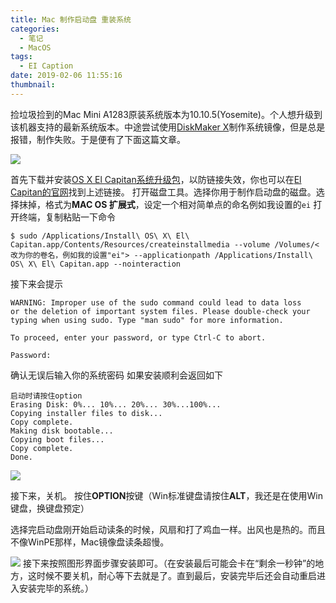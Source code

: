 ```yaml
---
title: Mac 制作启动盘 重装系统
categories:
  - 笔记
  - MacOS
tags:
  - EI Caption
date: 2019-02-06 11:55:16
thumbnail:
---
```


捡垃圾捡到的Mac Mini A1283原装系统版本为10.10.5(Yosemite)。个人想升级到该机器支持的最新系统版本。中途尝试使用[DiskMaker X](https://diskmakerx.com/)制作系统镜像，但是总是报错，制作失败。于是便有了下面这篇文章。

<!--more-->

![](https://ws1.sinaimg.cn/large/007i8nDUgy1fzwmftl37fj30gc09wjsy.jpg)

首先下载并安装[OS X El Capitan系统升级包](https://itunes.apple.com/cn/app/os-x-el-capitan/id1147835434?ls=1&mt=12)，以防链接失效，你也可以在[El Capitan的官网](https://support.apple.com/zh-cn/HT206886)找到上述链接。
打开磁盘工具。选择你用于制作启动盘的磁盘。选择抹掉，格式为**MAC OS 扩展式**，设定一个相对简单点的命名例如我设置的`ei`
打开终端，复制粘贴一下命令

```
$ sudo /Applications/Install\ OS\ X\ El\ Capitan.app/Contents/Resources/createinstallmedia --volume /Volumes/<改为你的卷名，例如我的设置"ei"> --applicationpath /Applications/Install\ OS\ X\ El\ Capitan.app --nointeraction
```

接下来会提示

```
WARNING: Improper use of the sudo command could lead to data loss
or the deletion of important system files. Please double-check your
typing when using sudo. Type "man sudo" for more information.

To proceed, enter your password, or type Ctrl-C to abort.

Password:
```

确认无误后输入你的系统密码
如果安装顺利会返回如下

```
启动时请按住option
Erasing Disk: 0%... 10%... 20%... 30%...100%...
Copying installer files to disk...
Copy complete.
Making disk bootable...
Copying boot files...
Copy complete.
Done.
```
![](https://ws1.sinaimg.cn/large/007i8nDUgy1fzwmqnikbcj30qf0fbjtm.jpg)

接下来，关机。
按住**OPTION**按键（Win标准键盘请按住**ALT**，我还是在使用Win键盘，换键盘预定）

选择完启动盘刚开始启动读条的时候，风扇和打了鸡血一样。出风也是热的。而且不像WinPE那样，Mac镜像盘读条超慢。

![](https://ws1.sinaimg.cn/large/007i8nDUgy1fzwmb98t7bj33402c0hdt.jpg)
接下来按照图形界面步骤安装即可。（在安装最后可能会卡在“剩余一秒钟”的地方，这时候不要关机，耐心等下去就是了。直到最后，安装完毕后还会自动重启进入安装完毕的系统。）